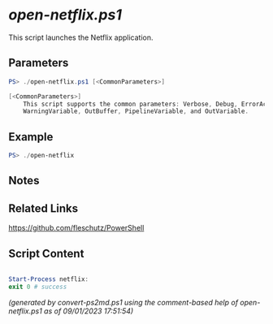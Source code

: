 *open-netflix.ps1*
================

This script launches the Netflix application.

Parameters
----------
```powershell
PS> ./open-netflix.ps1 [<CommonParameters>]

[<CommonParameters>]
    This script supports the common parameters: Verbose, Debug, ErrorAction, ErrorVariable, WarningAction, 
    WarningVariable, OutBuffer, PipelineVariable, and OutVariable.
```

Example
-------
```powershell
PS> ./open-netflix

```

Notes
-----

Related Links
-------------
https://github.com/fleschutz/PowerShell

Script Content
--------------
```powershell

Start-Process netflix:
exit 0 # success
```

*(generated by convert-ps2md.ps1 using the comment-based help of open-netflix.ps1 as of 09/01/2023 17:51:54)*
